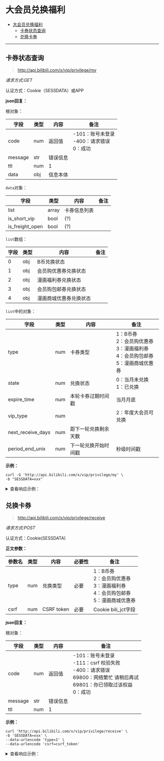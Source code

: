 # 大会员兑换福利

- [大会员兑换福利](#大会员兑换福利)
    - [卡券状态查询](#卡券状态查询)
    - [兑换卡券](#兑换卡券)

---

## 卡券状态查询

> http://api.bilibili.com/x/vip/privilege/my

*请求方式:GET*

认证方式：Cookie（SESSDATA）或APP

**json回复：**

根对象：

| 字段      | 类型  | 内容   | 备注                                  |
|---------|-----|------|-------------------------------------|
| code    | num | 返回值  | -101：账号未登录<br />-400：请求错误<br />0：成功 |
| message | str | 错误信息 |                                     |
| ttl     | num | 1    |                                     |
| data    | obj | 信息本体 |                                     |

`data`对象：

| 字段              | 类型    | 内容     | 备注  |
|-----------------|-------|--------|-----|
| list            | array | 卡券信息列表 |     |
| is_short_vip    | bool  | (?)    |     |
| is_freight_open | bool  | (?)    |     |

`list`数组：

| 字段  | 类型  | 内容          | 备注  |
|-----|-----|-------------|-----|
| 0   | obj | B币兑换状态      |     |
| 1   | obj | 会员购优惠券兑换状态  |     |
| 2   | obj | 漫画福利券兑换状态   |     |
| 3   | obj | 会员购包邮券兑换状态  |     |
| 4   | obj | 漫画商城优惠券兑换状态 |     |

`list`中的对象：

| 字段                | 类型  | 内容         | 备注                                                           |
|-------------------|-----|------------|--------------------------------------------------------------|
| type              | num | 卡券类型       | 1：B币券<br />2：会员购优惠券<br />3：漫画福利券<br />4：会员购包邮券<br/>5：漫画商城优惠券 |
| state             | num | 兑换状态       | 0：当月未兑换<br />1：已兑换                                           |
| expire_time       | num | 本轮卡券过期时间戳  | 当月月底                                                         |
| vip_type          | num |            | 2：年度大会员可兑换                                                   |
| next_receive_days | num | 距下一轮兑换剩余天数 |                                                              |
| period_end_unix   | num | 下一轮兑换开始时间戳 | 秒级时间戳                                                        |

**示例：**

```shell
curl -G 'http://api.bilibili.com/x/vip/privilege/my' \
-b "SESSDATA=xxx"
```

<details>
<summary>查看响应示例：</summary>

```json
{
  "code": 0,
  "message": "0",
  "ttl": 1,
  "data": {
    "list": [
      {
        "type": 1,
        "state": 0,
        "expire_time": 1667231999,
        "vip_type": 2,
        "next_receive_days": 29,
        "period_end_unix": 1667491200
      },
      {
        "type": 2,
        "state": 0,
        "expire_time": 1667231999,
        "vip_type": 2,
        "next_receive_days": 29,
        "period_end_unix": 1667491200
      },
      {
        "type": 3,
        "state": 0,
        "expire_time": 1667231999,
        "vip_type": 2,
        "next_receive_days": 29,
        "period_end_unix": 1667491200
      },
      {
        "type": 4,
        "state": 0,
        "expire_time": 1667231999,
        "vip_type": 2,
        "next_receive_days": 29,
        "period_end_unix": 1667491200
      },
      {
        "type": 5,
        "state": 0,
        "expire_time": 1667231999,
        "vip_type": 2,
        "next_receive_days": 29,
        "period_end_unix": 1667491200
      }
    ],
    "is_short_vip": false,
    "is_freight_open": true
  }
}
```

</details>

## 兑换卡券

> http://api.bilibili.com/x/vip/privilege/receive

*请求方式:POST*

认证方式：Cookie(SESSDATA)

**正文参数：**

| 参数名  | 类型  | 内容         | 必要性 | 备注                                                           |
|------|-----|------------|-----|--------------------------------------------------------------|
| type | num | 兑换类型       | 必要  | 1：B币券<br />2：会员购优惠券<br />3：漫画福利券<br />4：会员购包邮券<br/>5：漫画商城优惠券 |
| csrf | num | CSRF token | 必要  | Cookie bili_jct字段                                            |

**json回复：**

根对象：

| 字段      | 类型  | 内容   | 备注                                                                                                |
|---------|-----|------|---------------------------------------------------------------------------------------------------|
| code    | num | 返回值  | -101：账号未登录<br />-111：csrf 校验失败<br />-400：请求错误<br />69800：网络繁忙 请稍后再试<br />69801：你已领取过该权益<br />0：成功 |
| message | str | 错误信息 |                                                                                                   |
| ttl     | num | 1    |                                                                                                   |

**示例：**

```shell
curl 'http://api.bilibili.com/x/vip/privilege/receive' \
-b 'SESSDATA=xxx' \
--data-urlencode 'type=1' \
--data-urlencode 'csrf=csrf_token'
```

<details>
<summary>查看响应示例：</summary>

```json
{
  "code": 0,
  "message": "0",
  "ttl": 1
}
```

</details>
